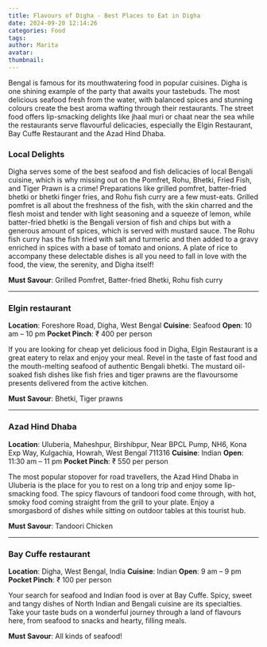 ```yaml
---
title: Flavours of Digha - Best Places to Eat in Digha
date: 2024-09-20 12:14:26
categories: Food
tags:
author: Marita
avatar:
thumbnail:
---
```

Bengal is famous for its mouthwatering food in popular cuisines. Digha is one shining example of the party that awaits your tastebuds. The most delicious seafood fresh from the water, with balanced spices and stunning colours create the best aroma wafting through their restaurants. The street food offers lip-smacking delights like jhaal muri or chaat near the sea while the restaurants serve flavourful delicacies, especially the Elgin Restaurant, Bay Cuffe Restaurant and the Azad Hind Dhaba.

### Local Delights

Digha serves some of the best seafood and fish delicacies of local Bengali cuisine, which is why missing out on the Pomfret, Rohu, Bhetki, Fried Fish, and Tiger Prawn is a crime! Preparations like grilled pomfret, batter-fried bhetki or bhetki finger fries, and Rohu fish curry are a few must-eats. Grilled pomfret is all about the freshness of the fish, with the skin charred and the flesh moist and tender with light seasoning and a squeeze of lemon, while batter-fried bhetki is the Bengali version of fish and chips but with a generous amount of spices, which is served with mustard sauce. The Rohu fish curry has the fish fried with salt and turmeric and then added to a gravy enriched in spices with a base of tomato and onions. A plate of rice to accompany these delectable dishes is all you need to fall in love with the food, the view, the serenity, and Digha itself!   

**Must Savour**: Grilled Pomfret, Batter-fried Bhetki, Rohu fish curry

---

### Elgin restaurant
**Location**: Foreshore Road, Digha, West Bengal
**Cuisine**: Seafood
**Open**: 10 am – 10 pm
**Pocket Pinch**: ₹ 400 per person

If you are looking for cheap yet delicious food in Digha, Elgin Restaurant is a great eatery to relax and enjoy your meal. Revel in the taste of fast food and the mouth-melting seafood of authentic Bengali bhetki. The mustard oil-soaked fish dishes like fish fries and tiger prawns are the flavoursome presents delivered from the active kitchen.   

**Must Savour**: Bhetki, Tiger prawns

---

### Azad Hind Dhaba
**Location**: Uluberia, Maheshpur, Birshibpur, Near BPCL Pump, NH6, Kona Exp Way, Kulgachia, Howrah, West Bengal 711316
**Cuisine**: Indian
**Open**: 11:30 am – 11 pm
**Pocket Pinch**: ₹ 550 per person

The most popular stopover for road travellers, the Azad Hind Dhaba in Uluberia is the place for you to rest on a long trip and enjoy some lip-smacking food. The spicy flavours of tandoori food come through, with hot, smoky food coming straight from the grill to your plate. Enjoy a smorgasbord of dishes while sitting on outdoor tables at this tourist hub.   

**Must Savour**: Tandoori Chicken

---

### Bay Cuffe restaurant
**Location**: Digha, West Bengal, India
**Cuisine**: Indian
**Open**: 9 am – 9 pm
**Pocket Pinch**: ₹ 100 per person

Your search for seafood and Indian food is over at Bay Cuffe. Spicy, sweet and tangy dishes of North Indian and Bengali cuisine are its specialties. Take your taste buds on a wonderful journey through a land of flavours here, from seafood to snacks and hearty, filling meals.   

**Must Savour**: All kinds of seafood!